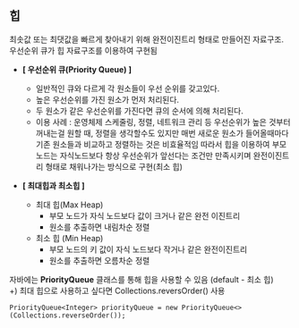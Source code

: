 ## 힙
최솟값 또는 최댓값을 빠르게 찾아내기 위해 완전이진트리 형태로 만들어진 자료구조. 
우선순위 큐가 힙 자료구조를 이용하여 구현됨
  
- **[ 우선순위 큐(Priority Queue) ]**
  - 일반적인 큐와 다르게 각 원소들이 우선 순위를 갖고있다.
  - 높은 우선순위를 가진 원소가 먼저 처리된다.
  - 두 원소가 같은 우선순위를 가진다면 큐의 순서에 의해 처리된다. 
  - 이용 사례 : 운영체제 스케줄링, 정렬, 네트워크 관리 등 
우선순위가 높은 것부터 꺼내는걸 원할 때, 정렬을 생각할수도 있지만 매번 새로운 원소가 들어올때마다 기존 원소들과 비교하고 정렬하는 것은 비효율적임
따라서 힙을 이용하여 부모 노드는 자식노드보다 항상 우선순위가 앞선다는 조건만 만족시키며 완전이진트리 형태로 채워나가는 방식으로 구현(최소 힙)

- **[ 최대힙과 최소힙 ]**
   - 최대 힙(Max Heap)
       - 부모 노드가 자식 노드보다 값이 크거나 같은 완전 이진트리
       - 원소를 추출하면 내림차순 정렬
   - 최소 힙 (Min Heap)
       - 부모 노드의 키 값이 자식 노드보다 작거나 같은 완전이진트리
       - 원소를 추출하면 오름차순 정렬
  
  
자바에는 **PriorityQueue** 클래스를 통해 힙을 사용할 수 있음 (default - 최소 힙)  
+) 최대 힙으로 사용하고 싶다면 Collections.reversOrder() 사용 
```
PriorityQueue<Integer> priorityQueue = new PriorityQueue<>(Collections.reverseOrder()); 
```
  
  

